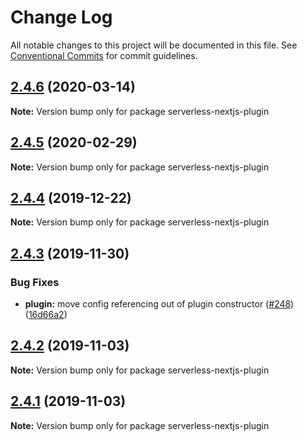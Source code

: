 # Change Log

All notable changes to this project will be documented in this file.
See [Conventional Commits](https://conventionalcommits.org) for commit guidelines.

## [2.4.6](https://github.com/danielcondemarin/serverless-nextjs-plugin/compare/serverless-nextjs-plugin@2.4.5...serverless-nextjs-plugin@2.4.6) (2020-03-14)

**Note:** Version bump only for package serverless-nextjs-plugin





## [2.4.5](https://github.com/danielcondemarin/serverless-nextjs-plugin/compare/serverless-nextjs-plugin@2.4.4...serverless-nextjs-plugin@2.4.5) (2020-02-29)

**Note:** Version bump only for package serverless-nextjs-plugin





## [2.4.4](https://github.com/danielcondemarin/serverless-nextjs-plugin/compare/serverless-nextjs-plugin@2.4.3...serverless-nextjs-plugin@2.4.4) (2019-12-22)

**Note:** Version bump only for package serverless-nextjs-plugin





## [2.4.3](https://github.com/danielcondemarin/serverless-nextjs-plugin/compare/serverless-nextjs-plugin@2.4.2...serverless-nextjs-plugin@2.4.3) (2019-11-30)


### Bug Fixes

* **plugin:** move config referencing out of plugin constructor ([#248](https://github.com/danielcondemarin/serverless-nextjs-plugin/issues/248)) ([16d66a2](https://github.com/danielcondemarin/serverless-nextjs-plugin/commit/16d66a209a47adf799f8ac1ca8efb6cc7a38e68f))





## [2.4.2](https://github.com/danielcondemarin/serverless-nextjs-plugin/compare/serverless-nextjs-plugin@2.4.1...serverless-nextjs-plugin@2.4.2) (2019-11-03)

**Note:** Version bump only for package serverless-nextjs-plugin





## [2.4.1](https://github.com/danielcondemarin/serverless-nextjs-plugin/compare/serverless-nextjs-plugin@2.4.0...serverless-nextjs-plugin@2.4.1) (2019-11-03)

**Note:** Version bump only for package serverless-nextjs-plugin
